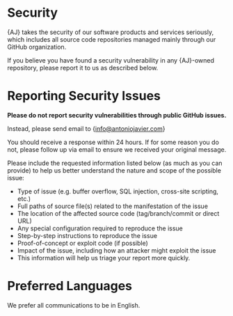 
# Security

{AJ} takes the security of our software products and services seriously, which includes all source code repositories managed mainly through our GitHub organization.

If you believe you have found a security vulnerability in any {AJ}-owned repository, please report it to us as described below.

# Reporting Security Issues

**Please do not report security vulnerabilities through public GitHub issues.**

Instead, please send email to {info@antoniojavier.com}

You should receive a response within 24 hours. If for some reason you do not, please follow up via email to ensure we received your original message.

Please include the requested information listed below (as much as you can provide) to help us better understand the nature and scope of the possible issue:

- Type of issue (e.g. buffer overflow, SQL injection, cross-site scripting, etc.)
- Full paths of source file(s) related to the manifestation of the issue
- The location of the affected source code (tag/branch/commit or direct URL)
- Any special configuration required to reproduce the issue
- Step-by-step instructions to reproduce the issue
- Proof-of-concept or exploit code (if possible)
- Impact of the issue, including how an attacker might exploit the issue
- This information will help us triage your report more quickly.

# Preferred Languages

We prefer all communications to be in English.
